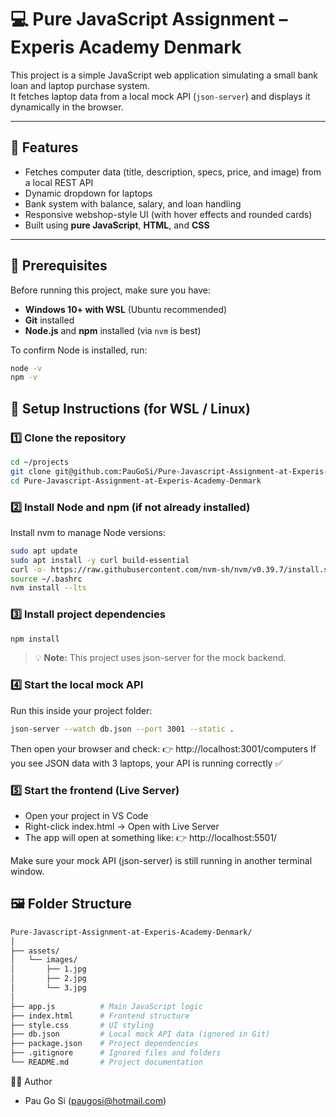 # 💻 Pure JavaScript Assignment – Experis Academy Denmark

This project is a simple JavaScript web application simulating a small bank loan and laptop purchase system.  
It fetches laptop data from a local mock API (`json-server`) and displays it dynamically in the browser.

---

## 🚀 Features

- Fetches computer data (title, description, specs, price, and image) from a local REST API  
- Dynamic dropdown for laptops  
- Bank system with balance, salary, and loan handling  
- Responsive webshop-style UI (with hover effects and rounded cards)  
- Built using **pure JavaScript**, **HTML**, and **CSS**

---

## 🧰 Prerequisites

Before running this project, make sure you have:

- **Windows 10+ with WSL** (Ubuntu recommended)
- **Git** installed
- **Node.js** and **npm** installed (via `nvm` is best)

To confirm Node is installed, run:

```bash
node -v
npm -v
```
## 🐧 Setup Instructions (for WSL / Linux)
### 1️⃣ Clone the repository
```bash
cd ~/projects
git clone git@github.com:PauGoSi/Pure-Javascript-Assignment-at-Experis-Academy-Denmark.git
cd Pure-Javascript-Assignment-at-Experis-Academy-Denmark
```
### 2️⃣ Install Node and npm (if not already installed)
Install nvm to manage Node versions:
```bash
sudo apt update
sudo apt install -y curl build-essential
curl -o- https://raw.githubusercontent.com/nvm-sh/nvm/v0.39.7/install.sh | bash
source ~/.bashrc
nvm install --lts
```
### 3️⃣ Install project dependencies
```bash
npm install
```
> 💡 **Note:** This project uses json-server for the mock backend.
### 4️⃣ Start the local mock API
Run this inside your project folder:
```bash
json-server --watch db.json --port 3001 --static .
```
Then open your browser and check:
👉 http://localhost:3001/computers
If you see JSON data with 3 laptops, your API is running correctly ✅
### 5️⃣ Start the frontend (Live Server)
 - Open your project in VS Code
 - Right-click index.html → Open with Live Server
 - The app will open at something like:
👉 http://localhost:5501/

Make sure your mock API (json-server) is still running in another terminal window.
## 🖼️ Folder Structure
```bash
Pure-Javascript-Assignment-at-Experis-Academy-Denmark/
│
├── assets/
│   └── images/
│       ├── 1.jpg
│       ├── 2.jpg
│       └── 3.jpg
│
├── app.js          # Main JavaScript logic
├── index.html      # Frontend structure
├── style.css       # UI styling
├── db.json         # Local mock API data (ignored in Git)
├── package.json    # Project dependencies
├── .gitignore      # Ignored files and folders
└── README.md       # Project documentation
```
👨‍💻 Author
 - Pau Go Si (paugosi@hotmail.com)
